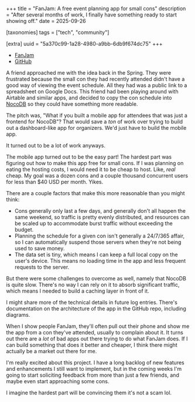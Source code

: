 +++
title = "FanJam: A free event planning app for small cons"
description = "After several months of work, I finally have something ready to start showing off."
date = 2025-09-26

[taxonomies]
tags = ["tech", "community"]

[extra]
uuid = "5a370c99-1a28-4980-a9bb-6db9f674dc75"
+++

- [FanJam](https://fanjam.live)
- [GitHub](https://github.com/justlark/fanjam)

A friend approached me with the idea back in the Spring. They were frustrated
because the small con they had recently attended didn't have a good way of
viewing the event schedule. All they had was a public link to a spreadsheet on
Google Docs. This friend had been playing around with Airtable and similar apps,
and decided to copy the con schedule into [NocoDB](https://nocodb.com/) so they
could have something more readable.

The pitch was, "What if you built a mobile app for attendees that was just a
frontend for NocoDB"? That would save a _ton_ of work over trying to build out a
dashboard-like app for organizers. We'd just have to build the mobile app.

It turned out to be a lot of work anyways.

The mobile app turned out to be the easy part! The hardest part was figuring out
how to make this app free for small cons. If I was planning on eating the
hosting costs, I would need it to be cheap to host. Like, _real_ cheap. My goal
was a dozen cons and a couple thousand concurrent users for less than $40 USD
per month. Yikes.

There are a couple factors that make this more reasonable than you might think:

- Cons generally only last a few days, and generally don't all happen the same
  weekend, so traffic is pretty evenly distributed, and resources can be scaled
  up to accommodate burst traffic without exceeding the budget.
- Planning the schedule for a given con isn't generally a 24/7/365 affair, so I
  can automatically suspend those servers when they're not being used to save
  money.
- The data set is tiny, which means I can keep a full local copy on the user's
  device. This means no loading time in the app and less frequent requests to
  the server.

But there were some challenges to overcome as well, namely that NocoDB is quite
slow. There's no way I can rely on it to absorb significant traffic, which means
I needed to build a caching layer in front of it.

I might share more of the technical details in future log entries. There's
documentation on the architecture of the app in the GitHub repo, including
diagrams.

When I show people FanJam, they'll often pull out their phone and show me the
app from a con they've attended, usually to complain about it. It turns out
there are a _lot_ of bad apps out there trying to do what FanJam does. If I can
build something that does it better and cheaper, I think there might actually be
a market out there for me.

I'm really excited about this project. I have a long backlog of new features and
enhancements I still want to implement, but in the coming weeks I'm going to
start soliciting feedback from more than just a few friends, and maybe even
start approaching some cons.

I imagine the hardest part will be convincing them it's not a scam lol.
